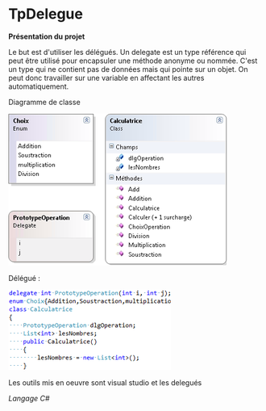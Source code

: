 # TpDelegue

**Présentation du projet**

Le but est d'utiliser les délégués. Un delegate est un type référence qui peut être utilisé pour encapsuler 
une méthode anonyme ou nommée. 
C'est un type qui ne contient pas de données mais qui pointe sur un objet. On peut donc travailler sur une variable en 
affectant les autres automatiquement.

Diagramme de classe 

![alt text](https://github.com/clurgen/TpDelegue/blob/master/ClasseCalculatrice.PNG)

Délégué :

![alt text](https://github.com/clurgen/TpDelegue/blob/master/ClasseCalculatriceDefDelegue.PNG)

Les outils mis en oeuvre sont visual studio et les delegués

*Langage C#*
